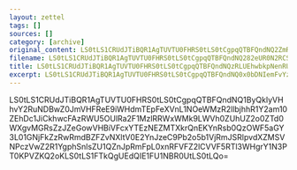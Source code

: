 ```yaml
---
layout: zettel
tags: []
sources: []
category: [archive]
original_content: LS0tLS1CRUdJTiBQR1AgTUVTU0FHRS0tLS0tCgpqQTBFQndNQ2ZmRGh0TEdJcVBmNDByZ0J1WkYvYVFMcDJuUG5ScDdXbHZKWStOYk8zZWxCbmFyNHlJS2YwdFpJCm8wbVBIKzY2UGhWL1R3WGgxSWxYN25TUzcrcnI0bk5wd3owNmV6N1lHcWE2ejJCVTlpaURpRjdJRC80Vi9rb3UKckFtVVlvMWR6S3ZwZDJoR2lmRVVXSmxUTUhod1BJLzE4ZVYzS2lXMmpyNEFPalVLT3pXa3ZUU0h1VStqbEFhMgpaNzJuZXQ4K2xpdDBMZ1NQeGp3UTlxc3hyTk9ORzdTdkNyMVE2WDV0dmJZNjl0a0FYWGpieS9sYXhBbkFESm9hCi9vZFJoQVBIWlo1Mgo9anQweAotLS0tLUVORCBQR1AgTUVTU0FHRS0tLS0tCg==
filename: LS0tLS1CRUdJTiBQR1AgTUVTU0FHRS0tLS0tCgpqQTBFQndNQ282eUR0N2RCSE1MNDBsUUJFQnZSSHErdFpFN3dzcEdSQ0RNREp6RUgyQXQwTkorcG45dnJsSkhhClJLR1JBMmlsUzNSblFXalRxUlVFWE9TRlhEQVIvOFIxWkpRNFBhRmovVjhlRlgvZkdMZkk0Rms1ajZCMnErcWYKN1lBNXFTTT0KPWJLaUYKLS0tLS1FTkQgUEdQIE1FU1NBR0UtLS0tLQo=
title: LS0tLS1CRUdJTiBQR1AgTUVTU0FHRS0tLS0tCgpqQTBFQndNQzRLUEhwbkpNenRUNDBrWUJiZVVqOWUzVFNibXZCNkxlTjBvakdhclE2aDh5dktibVJiZnkvdW5NCks2Umo3MUM0R0JOT25hdGpjTHNNcFZMVVNIdkVXcm1rMDR5eDlwR1oyNllkZkNTdDZXWkwKPWpacUMKLS0tLS1FTkQgUEdQIE1FU1NBR0UtLS0tLQo=
excerpt: LS0tLS1CRUdJTiBQR1AgTUVTU0FHRS0tLS0tCgpqQTBFQndNQ0x0bDNIemFvYzB2NDBrVUI1WlBIU3I5bjh5OTRLRDVYRE1wdW1XWTVKN0RXYUh5TVVzWjRFem5uCmRxNVQrQWdsTVE3SzR0TVVycUpCdXRKNUIwY0RwY2tEdDlLeWV0OTRoYmpBUzNiZU41UT0KPXJCOXYKLS0tLS1FTkQgUEdQIE1FU1NBR0UtLS0tLQo=
---
```


LS0tLS1CRUdJTiBQR1AgTUVTU0FHRS0tLS0tCgpqQTBFQndNQ1ByQklyVHhvY2RuNDBwZ0JmVHFReE9iWHdmTEpFeXVnL1NOeWMzR2llbjhhR1Y2am10ZEhDc1JiCkhwcFAzRWU5OUlRa2F1MzlRRWxWMk9LWVh0ZUhUZ2o0ZTd0WXgvMGRsZzJZeGowVHBiVFcxYTEzNEZMTXkrQnEKYnRsb0QzOWF5aGY3L01GNjFkZzRwRmdBZFZvNXltV0E2YnJzeC9Pb2o5b1VjRmJSRlpvdXZMSVNPczVwZ2R1YgphSnlsZU1QZnJpRmFpL0xnRFVFZ2lCVVF5RTl3WHgrY1N3PT0KPVZKQ2oKLS0tLS1FTkQgUEdQIE1FU1NBR0UtLS0tLQo=
